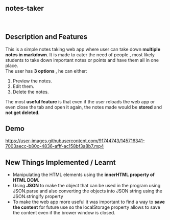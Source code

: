 ## notes-taker
<br>

## Description and Features

<!-- You can create multiple notes with the help of this project. 
It is made using Javascript and has a clean and simple UI. -->
This is a simple notes taking web app where user can take down **multiple notes in markdown**. It is made to cater the need of people , most likely students to take down important notes or points and have them all in one place. <br>
The user has **3 options** , he can either:<br>
1. Preview the notes.
2. Edit them.
3. Delete the notes.

The most **useful feature** is that even if the user reloads the web app or even close the tab and open it again, the notes made would be **stored** and **not get deleted**. 
<br>

## Demo


https://user-images.githubusercontent.com/91744743/145716341-7003aecc-b80c-4836-afff-ac158bf3a8b7.mp4

## New Things Implemented / Learnt 
- Manipulating the HTML elements using the **innerHTML property of HTML DOM.**
- Using **JSON** to make the object that can be used in the program using JSON.parse and also converting the objects into JSON string using the JSON.stringify property
- To make the web app more useful it was important to find a way to **save the content** for future use so the localStorage property allows to save the content even if the brower window is closed.

